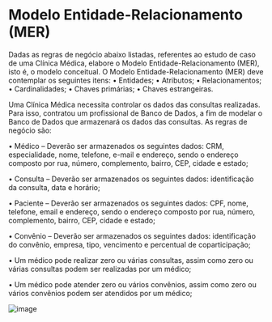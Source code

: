 # Modelo Entidade-Relacionamento (MER)
Dadas as regras de negócio abaixo listadas, referentes ao estudo de caso de uma
Clínica Médica, elabore o Modelo Entidade-Relacionamento (MER), isto é, o modelo
conceitual.
O Modelo Entidade-Relacionamento (MER) deve contemplar os seguintes itens:
• Entidades;
• Atributos;
• Relacionamentos;
• Cardinalidades;
• Chaves primárias;
• Chaves estrangeiras.

Uma Clínica Médica necessita controlar os dados das consultas realizadas. Para isso, contratou um profissional de Banco de Dados, a fim de modelar o Banco de Dados que armazenará os dados das consultas.
As regras de negócio são:

• Médico – Deverão ser armazenados os seguintes dados: CRM, especialidade, nome, telefone, e-mail e endereço, sendo o endereço composto por rua, número, complemento, bairro, CEP, cidade e estado;

• Consulta – Deverão ser armazenados os seguintes dados: identificação da consulta, data e horário;

• Paciente – Deverão ser armazenados os seguintes dados: CPF, nome, telefone, email e endereço, sendo o endereço composto por rua, número, complemento, bairro, CEP, cidade e estado;

• Convênio – Deverão ser armazenados os seguintes dados: identificação do convênio, empresa, tipo, vencimento e percentual de coparticipação;

• Um médico pode realizar zero ou várias consultas, assim como zero ou várias consultas podem ser realizadas por um médico;

• Um médico pode atender zero ou vários convênios, assim como zero ou vários convênios podem ser atendidos por um médico;

![image](https://github.com/user-attachments/assets/bb5da9d6-e99c-4629-bfa0-1975aa48adf5)
